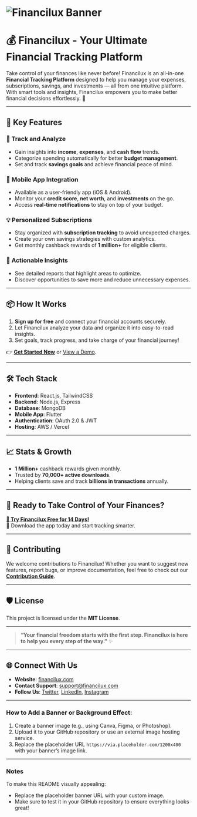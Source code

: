 # ![Financilux Banner]([https://via.placeholder.com](https://drive.google.com/drive/folders/124kMGY6lEJ091nnae_DSvG2E6XzP691C)/1200x400?text=Financilux+-+Financial+Tracking+Platform)
<!-- Replace the above link with your own hosted image for a custom banner -->

# 💰 Financilux - Your Ultimate Financial Tracking Platform

Take control of your finances like never before! Financilux is an all-in-one **Financial Tracking Platform** designed to help you manage your expenses, subscriptions, savings, and investments — all from one intuitive platform. With smart tools and insights, Financilux empowers you to make better financial decisions effortlessly. 🌟

---

## 🌟 Key Features

### 🚀 **Track and Analyze**
- Gain insights into **income**, **expenses**, and **cash flow** trends.
- Categorize spending automatically for better **budget management**.
- Set and track **savings goals** and achieve financial peace of mind.

### 📲 **Mobile App Integration**
- Available as a user-friendly app (iOS & Android).
- Monitor your **credit score**, **net worth**, and **investments** on the go.
- Access **real-time notifications** to stay on top of your budget.

### 💡 **Personalized Subscriptions**
- Stay organized with **subscription tracking** to avoid unexpected charges.
- Create your own savings strategies with custom analytics.
- Get monthly cashback rewards of **1 million+** for eligible clients.

### 🎯 **Actionable Insights**
- See detailed reports that highlight areas to optimize.
- Discover opportunities to save more and reduce unnecessary expenses.

---

## 📦 How It Works

1. **Sign up for free** and connect your financial accounts securely.
2. Let Financilux analyze your data and organize it into easy-to-read insights.
3. Set goals, track progress, and take charge of your financial journey!

👉 **[Get Started Now](#)** or [View a Demo](#).

---

## 🛠️ Tech Stack

- **Frontend**: React.js, TailwindCSS
- **Backend**: Node.js, Express
- **Database**: MongoDB
- **Mobile App**: Flutter
- **Authentication**: OAuth 2.0 & JWT
- **Hosting**: AWS / Vercel

---

## 📈 Stats & Growth

- **1 Million+** cashback rewards given monthly.
- Trusted by **70,000+ active downloads**.
- Helping clients save and track **billions in transactions** annually.

---

## 🚀 Ready to Take Control of Your Finances?

**[🚀 Try Financilux Free for 14 Days!](#)**  
📲 Download the app today and start tracking smarter.

---

## 🤝 Contributing

We welcome contributions to Financilux! Whether you want to suggest new features, report bugs, or improve documentation, feel free to check out our **[Contribution Guide](#)**.

---

## 🛡️ License

This project is licensed under the **MIT License**.

---

> **“Your financial freedom starts with the first step. Financilux is here to help you every step of the way.”** ✨

---

## 🌐 Connect With Us

- **Website**: [financilux.com](#)  
- **Contact Support**: [support@financilux.com](#)  
- **Follow Us**: [Twitter](#), [LinkedIn](#), [Instagram](#)

---

### How to Add a Banner or Background Effect:

1. Create a banner image (e.g., using Canva, Figma, or Photoshop).
2. Upload it to your GitHub repository or use an external image hosting service.
3. Replace the placeholder URL `https://via.placeholder.com/1200x400` with your banner’s image link.

---

### Notes

To make this README visually appealing:
- Replace the placeholder banner URL with your custom image.
- Make sure to test it in your GitHub repository to ensure everything looks great!
